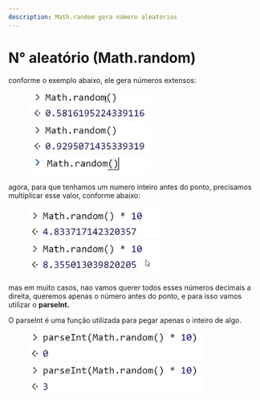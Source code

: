 ```yaml
---
description: Math.random gera número aleatórios
---
```


# N° aleatório (Math.random)

conforme o exemplo abaixo, ele gera números extensos:

<div align="left">

<figure><img src=".gitbook/assets/image.png" alt=""><figcaption></figcaption></figure>

</div>

agora, para que tenhamos um numero inteiro antes do ponto, precisamos multiplicar esse valor, conforme abaixo:

<div align="left">

<figure><img src=".gitbook/assets/image (1).png" alt=""><figcaption></figcaption></figure>

</div>

mas em muito casos, nao vamos querer todos esses números decimais a direita, queremos apenas o número antes do ponto, e para isso vamos utilizar o **parseInt.**

O parseInt é uma função utilizada para pegar apenas o inteiro de algo.&#x20;

<div align="left">

<figure><img src=".gitbook/assets/image (2).png" alt=""><figcaption></figcaption></figure>

</div>
